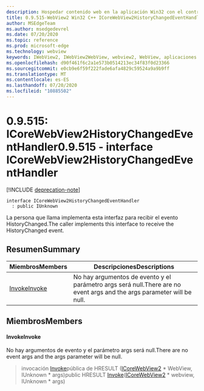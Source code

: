 ```yaml
---
description: Hospedar contenido web en la aplicación Win32 con el control Microsoft Edge WebView2
title: 0.9.515-WebView2 Win32 C++ ICoreWebView2HistoryChangedEventHandler
author: MSEdgeTeam
ms.author: msedgedevrel
ms.date: 07/20/2020
ms.topic: reference
ms.prod: microsoft-edge
ms.technology: webview
keywords: IWebView2, IWebView2WebView, webview2, WebView, aplicaciones Win32, Win32, Edge, ICoreWebView2, ICoreWebView2Controller, control de explorador, HTML Edge
ms.openlocfilehash: d90f461f6c2a1e573b0514213ec34f83f0d23366
ms.sourcegitcommit: e0cb9e6f59f222fade6afa4829c59524a9a9b9ff
ms.translationtype: MT
ms.contentlocale: es-ES
ms.lasthandoff: 07/20/2020
ms.locfileid: "10885502"
---
```

# <span data-ttu-id="4e346-104">0.9.515: ICoreWebView2HistoryChangedEventHandler</span><span class="sxs-lookup"><span data-stu-id="4e346-104">0.9.515 - interface ICoreWebView2HistoryChangedEventHandler</span></span> 

[!INCLUDE [deprecation-note](../../includes/deprecation-note.md)]

```
interface ICoreWebView2HistoryChangedEventHandler
  : public IUnknown
```

<span data-ttu-id="4e346-105">La persona que llama implementa esta interfaz para recibir el evento HistoryChanged.</span><span class="sxs-lookup"><span data-stu-id="4e346-105">The caller implements this interface to receive the HistoryChanged event.</span></span>

## <span data-ttu-id="4e346-106">Resumen</span><span class="sxs-lookup"><span data-stu-id="4e346-106">Summary</span></span>

 <span data-ttu-id="4e346-107">Miembros</span><span class="sxs-lookup"><span data-stu-id="4e346-107">Members</span></span>                        | <span data-ttu-id="4e346-108">Descripciones</span><span class="sxs-lookup"><span data-stu-id="4e346-108">Descriptions</span></span>
--------------------------------|---------------------------------------------
[<span data-ttu-id="4e346-109">Invoke</span><span class="sxs-lookup"><span data-stu-id="4e346-109">Invoke</span></span>](#invoke) | <span data-ttu-id="4e346-110">No hay argumentos de evento y el parámetro args será null.</span><span class="sxs-lookup"><span data-stu-id="4e346-110">There are no event args and the args parameter will be null.</span></span>

## <span data-ttu-id="4e346-111">Miembros</span><span class="sxs-lookup"><span data-stu-id="4e346-111">Members</span></span>

#### <span data-ttu-id="4e346-112">Invoke</span><span class="sxs-lookup"><span data-stu-id="4e346-112">Invoke</span></span> 

<span data-ttu-id="4e346-113">No hay argumentos de evento y el parámetro args será null.</span><span class="sxs-lookup"><span data-stu-id="4e346-113">There are no event args and the args parameter will be null.</span></span>

> <span data-ttu-id="4e346-114">invocación [Invoke](#invoke)pública de HRESULT ([ICoreWebView2](icorewebview2.md) \* WebView, IUnknown \* args)</span><span class="sxs-lookup"><span data-stu-id="4e346-114">public HRESULT [Invoke](#invoke)([ICoreWebView2](icorewebview2.md) \* webview, IUnknown \* args)</span></span>

